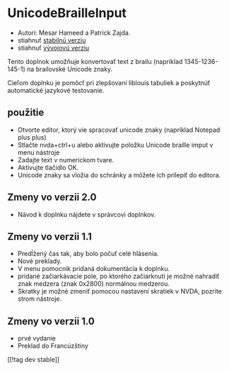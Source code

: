 # UnicodeBrailleInput #

* Autori: Mesar Hameed a Patrick Zajda.
* stiahnuť [stabilnú verziu][1]
* stiahnuť [vývojovú verziu][2]

Tento doplnok umožňuje konvertovať text z brailu (napríklad 1345-1236-145-1)
na brailovské Unicode znaky.

Cieľom doplnku je pomôcť pri zlepšovaní liblouis tabuliek a poskytnúť
automatické jazykové testovanie.

## použitie ##

* Otvorte editor, ktorý vie spracovať unicode znaky (napríklad Notepad plus
  plus)
* Stlačte nvda+ctrl+u alebo aktivujte položku Unicode braille imput v menu
  nástroje
* Zadajte text v numerickom tvare.
* Aktivujte tlačidlo OK.
* Unicode znaky sa vložia do schránky a môžete ich prilepiť do editora.

## Zmeny vo verzii 2.0 ##

* Návod k doplnku nájdete v správcovi doplnkov.

## Zmeny vo verzii 1.1 ##

* Predĺžený čas tak, aby bolo počuť celé hlásenia.
* Nové preklady.
* V menu pomocník pridaná dokumentácia k doplnku.
* pridané začiarkávacie pole, po ktorého začiarknutí je možné nahradiť znak
  medzera (znak 0x2800) normálnou medzerou.
* Skratky je možné zmeniť pomocou nastavení skratiek v NVDA, pozrite strom
  nástroje.

## Zmeny vo verzii 1.0 ##

* prvé vydanie
* Preklad do Francúzštiny

[[!tag dev stable]]

[1]: https://addons.nvda-project.org/files/get.php?file=ubi

[2]: https://addons.nvda-project.org/files/get.php?file=ubi-dev
